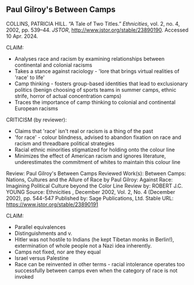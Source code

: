## Paul Gilroy's Between Camps
COLLINS, PATRICIA HILL. “A Tale of Two Titles.” _Ethnicities_, vol. 2, no. 4, 2002, pp. 539–44. _JSTOR_, http://www.jstor.org/stable/23890190. Accessed 10 Apr. 2024.

CLAIM:
- Analyses race and racism by examining relationships between continental and colonial racisms
- Takes a stance against raciology - 'lore that brings virtual realities of 'race' to life'
- Camp thinking - fosters group-based identities that lead to exclusionary politics (benign choosing of sports teams in summer camps, ethnic strife, horror of actual concentration camps) 
- Traces the importance of camp thinking to colonial and continental European racisms

CRITICISM (by reviewer):
- Claims that 'race' isn't real or racism is a thing of the past
- 'for race' - colour blindness, advised to abandon fixation on race and racism and threadbare political strategies
- Racial ethnic minorities stigmatized for holding onto the colour line
- Minimizes the effect of American racism and ignores literature, underestimates the commitment of whites to maintain this colour line



Review: Paul Gilroy's Between Camps
Reviewed Work(s): Between Camps: Nations, Cultures and the Allure of Race by Paul Gilroy: Against Race: Imagining Political Culture beyond the Color Line Review by: ROBERT J.C. YOUNG
Source: Ethnicities , December 2002, Vol. 2, No. 4 (December 2002), pp. 544-547 Published by: Sage Publications, Ltd.
Stable URL: https://www.jstor.org/stable/23890191

CLAIM:
- Parallel equivalences
- Distinguishments and v.
- Hitler was not hostile to Indians (he kept Tibetan monks in Berlin!), extermination of whole people not a Nazi idea inherently.
- Camps not fixed, nor are they equal
- Israel versus Palestine
- Race can be reinvented in other terms - racial intolerance operates too successfully between camps even when the category of race is not invoked
